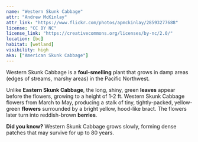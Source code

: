```yaml
---
name: "Western Skunk Cabbage"
attr: "Andrew McKinlay"
attr_link: "https://www.flickr.com/photos/apmckinlay/28593277688"
license: "CC BY NC"
license_link: "https://creativecommons.org/licenses/by-nc/2.0/"
location: [bc]
habitat: [wetland]
visibility: high
aka: ["American Skunk Cabbage"]
---
```

Western Skunk Cabbage is a **foul-smelling** plant that grows in damp areas (edges of streams, marshy areas) in the Pacific Northwest.

Unlike **Eastern Skunk Cabbage**, the long, shiny, green **leaves** appear before the flowers, growing to a height of 1-2 ft. Western Skunk Cabbage flowers from March to May, producing a stalk of tiny, tightly-packed, yellow-green **flowers** surrounded by a bright yellow, hood-like bract. The flowers later turn into reddish-brown **berries**.

**Did you know?** Western Skunk Cabbage grows slowly, forming dense patches that may survive for up to 80 years.
